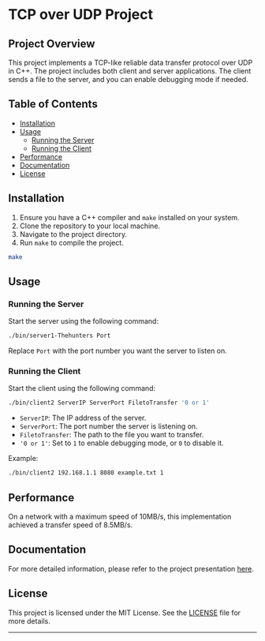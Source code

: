 # TCP over UDP Project

## Project Overview
This project implements a TCP-like reliable data transfer protocol over UDP in C++. The project includes both client and server applications. The client sends a file to the server, and you can enable debugging mode if needed.

## Table of Contents
- [Installation](#installation)
- [Usage](#usage)
  - [Running the Server](#running-the-server)
  - [Running the Client](#running-the-client)
- [Performance](#performance)
- [Documentation](#documentation)
- [License](#license)

## Installation
1. Ensure you have a C++ compiler and `make` installed on your system.
2. Clone the repository to your local machine.
3. Navigate to the project directory.
4. Run `make` to compile the project.

```bash
make
```

## Usage

### Running the Server
Start the server using the following command:
```bash
./bin/server1-Thehunters Port
```
Replace `Port` with the port number you want the server to listen on.

### Running the Client
Start the client using the following command:
```bash
./bin/client2 ServerIP ServerPort FiletoTransfer '0 or 1'
```
- `ServerIP`: The IP address of the server.
- `ServerPort`: The port number the server is listening on.
- `FiletoTransfer`: The path to the file you want to transfer.
- `'0 or 1'`: Set to `1` to enable debugging mode, or `0` to disable it.

Example:
```bash
./bin/client2 192.168.1.1 8080 example.txt 1
```

## Performance
On a network with a maximum speed of 10MB/s, this implementation achieved a transfer speed of 8.5MB/s.

## Documentation
For more detailed information, please refer to the project presentation [here](pres/The%20Hunters.pdf).

## License
This project is licensed under the MIT License. See the [LICENSE](LICENSE) file for more details.

---
